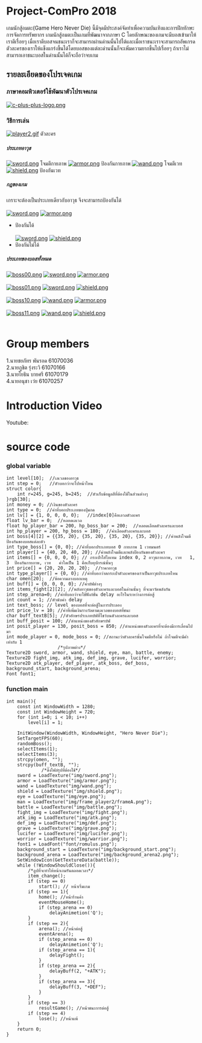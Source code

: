 # Project-ComPro 2018
  เกมนักสู้อมตะ(Game Hero Never Die) นี้มีจุดมีประสงค์จัดทำเพื่อความบันเทิงและการฝึกทักษะการจัดการทรัพยากร เกมนักสู้อมตะเป็นเกมที่พัฒนาจากภาษา C โดยลักษณะของเกมจะมีบอสเข้ามาให้เราตีเรื่อยๆ เมื่อเราตีบอสจนชนะเราก็จะสามารถผ่านด่านนั้นไปได้และเมื่อเราชนะเราจะสามารถอัพเกรดตัวละครของเราให้แข็งแกร่งขึ้นได้โดยบอสของแต่ละด่านนั้นก็จะเพิ่มความยากขึ้นไปเรื่อยๆ ถ้าเราไม่สามารถเอาชนะบอสในด่านนั้นได้ก็จะถือว่าจบเกม
## รายละเอียดของโปรเจคเกม
### ภาษาคอมพิวเตอร์ใช้พัฒนาตัวโปรเจคเกม
[![c-plus-plus-logo.png](https://www.img.live/images/2019/05/01/c-plus-plus-logo.png)](https://www.img.live/image/7L7TJH)
### วิธีการเล่น
[![player2.gif](https://www.img.live/images/2019/05/01/player2.gif)](https://www.img.live/image/7L7Loy)
ตัวละคร
##### ประเภทอาวุธ
[![sword.png](https://www.img.live/images/2019/05/01/sword.png)](https://www.img.live/image/7L41Ki)
โจมตีกายภาพ
[![armor.png](https://www.img.live/images/2019/05/01/armor.png)](https://www.img.live/image/7L4mNy)
ป้องกันกายภาพ
[![wand.png](https://www.img.live/images/2019/05/01/wand.png)](https://www.img.live/image/7L74M4)
โจมตีเวท
[![shield.png](https://www.img.live/images/2019/05/01/shield.png)](https://www.img.live/image/7L7SYc)
ป้องกันเวท
##### กฎของเกม
เกราะจะต้องเป็นประเภทเดียวกับอาวุธ จึงจะสามารถป้องกันได้ <br /><br/>
[![sword.png](https://www.img.live/images/2019/05/01/sword.png)](https://www.img.live/image/7L41Ki)
[![armor.png](https://www.img.live/images/2019/05/01/armor.png)](https://www.img.live/image/7L4mNy)
- ป้องกันได้ <br /><br/>
[![sword.png](https://www.img.live/images/2019/05/01/sword.png)](https://www.img.live/image/7L41Ki)
[![shield.png](https://www.img.live/images/2019/05/01/shield.png)](https://www.img.live/image/7L7SYc)
- ป้องกันไม่ได้
##### ประเภทของบอสทั้งหมด
[![boss00.png](https://www.img.live/images/2019/05/01/boss00.png)](https://www.img.live/image/7L7pTc)
[![sword.png](https://www.img.live/images/2019/05/01/sword.png)](https://www.img.live/image/7L41Ki)
[![armor.png](https://www.img.live/images/2019/05/01/armor.png)](https://www.img.live/image/7L4mNy)<br /><br>
[![boss01.png](https://www.img.live/images/2019/05/01/boss01.png)](https://www.img.live/image/7L7XJe)
[![sword.png](https://www.img.live/images/2019/05/01/sword.png)](https://www.img.live/image/7L41Ki)
[![shield.png](https://www.img.live/images/2019/05/01/shield.png)](https://www.img.live/image/7L7SYc)<br /><br>
[![boss10.png](https://www.img.live/images/2019/05/01/boss10.png)](https://www.img.live/image/7L7ZU5)
[![wand.png](https://www.img.live/images/2019/05/01/wand.png)](https://www.img.live/image/7L74M4)
[![armor.png](https://www.img.live/images/2019/05/01/armor.png)](https://www.img.live/image/7L4mNy)<br /><br>
[![boss11.png](https://www.img.live/images/2019/05/01/boss11.png)](https://www.img.live/image/7L7f59)
[![wand.png](https://www.img.live/images/2019/05/01/wand.png)](https://www.img.live/image/7L74M4)
[![shield.png](https://www.img.live/images/2019/05/01/shield.png)](https://www.img.live/image/7L7SYc)<br /><br>


# Group members
1.นายชยภัทร พันรอด 61070036 <br>
2.นายภูชิต รุ่งระวิ 61070166 <br>
3.นายโยธิน บายศรี 61070179 <br>
4.นายอนุชา เว่ย 61070257 <br>

# Introduction Video
Youtube: 

# source code
### global variable
```
int level[10];  //เลเวลของอาวุธ
int step = 0;   //ตัวบอกว่าจะไปหน้าไหน
struct color{
    int r=245, g=245, b=245;  //ตัวเก็บข้อมูลสีที่ต้องใช้ในส่วนต่างๆ
}rgb[30];
int money = 0; //เงินของตัวละคร
int type = 0;  //ค่าที่บอกประเภทของปุ่มกด
int lv[] = {1, 0, 0, 0, 0};   //index[0]คือเลวลตัวละคร
float lv_bar = 0;  //หลอดเลเวล
float hp_player_bar = 200, hp_boss_bar = 200;  //หลอดเลือดตัวละครและบอส
int hp_player = 200, hp_boss = 180;  //ค่าเลือดตัวละครและบอส
int boss[4][2] = {{35, 20}, {35, 20}, {35, 20}, {35, 20}}; //ค่าพลังโจมตี ป้องกันของบอสแต่ละตัว
int type_boss[] = {0, 0}; //ค่าที่บอกประเภทบอส 0 กายภาพ 1 เวทมนตร์
int player[] = {40, 20, 40, 20}; //ค่าพลังโจมตีและพลังป้องกันของตัวละคร
int items[] = {0, 0, 0, 0}; // กระเป๋าใส่ไอเทม index 0, 2 อาวุธกายภาพ, เวท   1, 3  ป้องกันกายภาพ, เวท   ค่าใดเป็น 1 คือเก็บอุปกรณ์นั้นๆ
int price[] = {20, 20, 20, 20};  //ราคาอาวุธ
int type_player[] = {0, 0}; //ค่าที่บอกว่าตกระเป๋าตัวละครของเราเป็นอาวุธประเภทไหน
char omen[20];  //ข้อความลางบอกเหตุ
int buff[] = {0, 0, 0, 0}; //ค่าบัฟต่างๆ
int items_fight[2][2]; //พลังอาวุธของตัวละครและบอสในด่านนั้นๆ ที่จะมาวัดพลังกัน
int step_arena=0; //ค่าที่บอกว่าจะใช้ฟังก์ชั่น delay อะไรในระหว่างการต่อสู้
int count = 1; //ตัวนับค่า delay
int text_boss; // level ของบอสที่จะต่อสู้ในการประลอง
int price_lv = 10; //ค่าที่เพิ่มเงินรางวัลตามเลเวลของบอสที่ชนะ
char buff_textB[5]; //ตัวอักษรประเภทบัฟที่โชว์บนตัวละครและบอส
int buff_posit = 100; //ตำแหน่งของตัวอักษรบัฟ
int posit_player = 130, posit_boss = 850; //ตำแหน่งของตัวละครที่จะต้องมีการเลื่อนไปมา
int mode_player = 0, mode_boss = 0; //สถานะว่าตัวละครนั้นโจมตีหรือไม่ ถ้าโจมตีจะมีค่่าเท่ากับ 1
                   /*รุปภาพต่าง*/
Texture2D sword, armor, wand, shield, eye, man, battle, enemy;
Texture2D fight_img, atk_img, def_img, grave, lucifer, worrior;
Texture2D atk_player, def_player, atk_boss, def_boss, background_start, background_arena;
Font font1;
```

### function main
```
int main(){
    const int WindowWidth = 1280;
    const int WindowHeight = 720;
    for (int i=0; i < 10; i++)
        level[i] = 1;
    
    InitWindow(WindowWidth, WindowHeight, "Hero Never Die");
    SetTargetFPS(60);
    randomBoss();
    selectItems(1);
    selectItems(3);
    strcpy(omen, "");
    strcpy(buff_textB, "");
             /*ดึงไฟล์รุปที่ต้องใช้*/
    sword = LoadTexture("img/sword.png");
    armor = LoadTexture("img/armor.png");
    wand = LoadTexture("img/wand.png");
    shield = LoadTexture("img/shield.png");
    eye = LoadTexture("img/eye.png");
    man = LoadTexture("img/frame_player2/frameA.png");
    battle = LoadTexture("img/battle.png");
    fight_img = LoadTexture("img/fight.png");
    atk_img = LoadTexture("img/atk.png");
    def_img = LoadTexture("img/def.png");
    grave = LoadTexture("img/grave.png");
    lucifer = LoadTexture("img/lucifer.png");
    worrior = LoadTexture("img/warrior.png");
    font1 = LoadFont("font/romulus.png");
    background_start = LoadTexture("img/background_start.png");
    background_arena = LoadTexture("img/background_arena2.png");
    SetWindowIcon(GetTextureData(battle));
    while (!WindowShouldClose()){
        /*ลูปที่จะทำให้หน้าเกมรันตลอดเวลา*/
        item_change();
        if (step == 0)
            start(); // หน้าเริ่มเกม
        if (step == 1){
            home(); //หน้าร้านค้า
            eventMouseHome();
            if (step_arena == 0)
                delayAnimetion('Q');
        }
        if (step == 2){
            arena(); //หน้าต่อสู้
            eventArena();
            if (step_arena == 0)
                delayAnimetion('Q');
            if (step_arena == 1){
                delayFight();
            }
            if (step_arena == 2){
                delayBuff(2, "+ATK");
            }
            if (step_arena == 3){
                delayBuff(3, "+DEF");
            }
        }
        if (step == 3)
            resultGame(); //หน้าชนะการต่อสู้
        if (step == 4)
            lose(); //หน้าแพ้
    }
    return 0;
}
```
